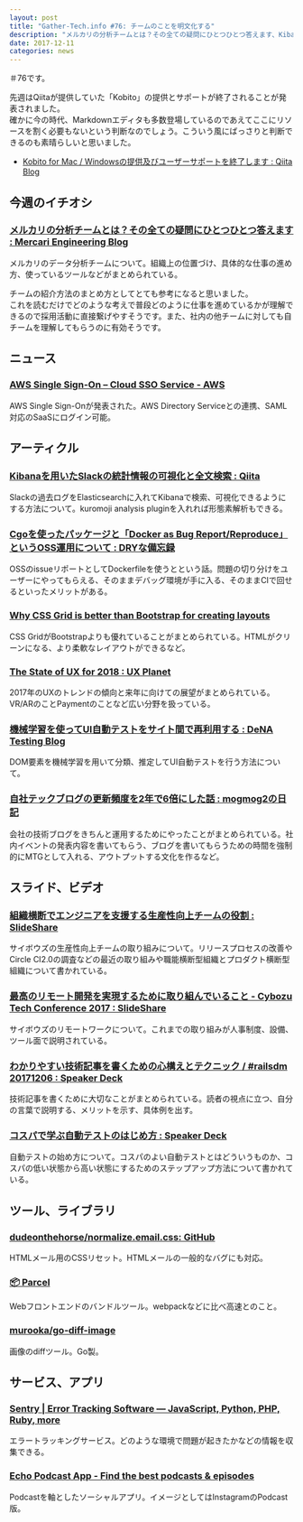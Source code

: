 ```yaml
---
layout: post
title: "Gather-Tech.info #76: チームのことを明文化する"
description: "メルカリの分析チームとは？その全ての疑問にひとつひとつ答えます、Kibanaを用いたSlackの統計情報の可視化と全文検索 など"
date: 2017-12-11
categories: news
---
```


＃76です。

先週はQiitaが提供していた「Kobito」の提供とサポートが終了されることが発表されました。  
確かに今の時代、Markdownエディタも多数登場しているのであえてここにリソースを割く必要もないという判断なのでしょう。こういう風にばっさりと判断できるのも素晴らしいと思いました。

- [Kobito for Mac / Windowsの提供及びユーザーサポートを終了します : Qiita Blog](http://blog.qiita.com/post/168180042619/kobito-for-mac-windows%E3%81%AE%E6%8F%90%E4%BE%9B%E5%8F%8A%E3%81%B3%E3%83%A6%E3%83%BC%E3%82%B6%E3%83%BC%E3%82%B5%E3%83%9D%E3%83%BC%E3%83%88%E3%82%92%E7%B5%82%E4%BA%86%E3%81%97%E3%81%BE%E3%81%99)

## 今週のイチオシ

### [メルカリの分析チームとは？その全ての疑問にひとつひとつ答えます : Mercari Engineering Blog](http://tech.mercari.com/entry/2017/12/06/091807)

メルカリのデータ分析チームについて。組織上の位置づけ、具体的な仕事の進め方、使っているツールなどがまとめられている。

チームの紹介方法のまとめ方としてとても参考になると思いました。  
これを読むだけでどのような考えで普段どのように仕事を進めているかが理解できるので採用活動に直接繋げやすそうです。また、社内の他チームに対しても自チームを理解してもらうのに有効そうです。

## ニュース

### [AWS Single Sign-On – Cloud SSO Service - AWS](https://aws.amazon.com/jp/single-sign-on/)

AWS Single Sign-Onが発表された。AWS Directory Serviceとの連携、SAML対応のSaaSにログイン可能。

## アーティクル

### [Kibanaを用いたSlackの統計情報の可視化と全文検索 : Qiita](https://qiita.com/shinkbr/items/1d4cbec07996a5d65bee)

Slackの過去ログをElasticsearchに入れてKibanaで検索、可視化できるようにする方法について。kuromoji analysis pluginを入れれば形態素解析もできる。

### [Cgoを使ったパッケージと「Docker as Bug Report/Reproduce」というOSS運用について : DRYな備忘録](http://otiai10.hatenablog.com/entry/2017/12/04/013819)

OSSのissueリポートとしてDockerfileを使うとという話。問題の切り分けをユーザーにやってもらえる、そのままデバッグ環境が手に入る、そのままCIで回せるといったメリットがある。

### [Why CSS Grid is better than Bootstrap for creating layouts](https://hackernoon.com/how-css-grid-beats-bootstrap-85d5881cf163)

CSS GridがBootstrapよりも優れていることがまとめられている。HTMLがクリーンになる、より柔軟なレイアウトができるなど。

### [The State of UX for 2018 : UX Planet](https://uxplanet.org/the-state-of-ux-for-2018-4b2ea908c837)

2017年のUXのトレンドの傾向と来年に向けての展望がまとめられている。VR/ARのことPaymentのことなど広い分野を扱っている。

### [機械学習を使ってUI自動テストをサイト間で再利用する : DeNA Testing Blog](http://swet.dena.com/entry/labrador-project-1)

DOM要素を機械学習を用いて分類、推定してUI自動テストを行う方法について。

### [自社テックブログの更新頻度を2年で6倍にした話 : mogmog2の日記](http://mogmog2.hatenablog.com/entry/2017/12/07/133429)

会社の技術ブログをきちんと運用するためにやったことがまとめられている。社内イベントの発表内容を書いてもらう、ブログを書いてもらうための時間を強制的にMTGとして入れる、アウトプットする文化を作るなど。

## スライド、ビデオ

### [組織横断でエンジニアを支援する生産性向上チームの役割 : SlideShare](https://www.slideshare.net/miyajan/ss-83175725)

サイボウズの生産性向上チームの取り組みについて。リリースプロセスの改善やCircle CI2.0の調査などの最近の取り組みや職能横断型組織とプロダクト横断型組織について書かれている。

### [最高のリモート開発を実現するために取り組んでいること - Cybozu Tech Conference 2017 : SlideShare](https://www.slideshare.net/ssuserd4b8ca/cybozu-tech-conference-2017)

サイボウズのリモートワークについて。これまでの取り組みが人事制度、設備、ツール面で説明されている。

### [わかりやすい技術記事を書くための心構えとテクニック / #railsdm 20171206 : Speaker Deck](https://speakerdeck.com/jnchito/number-railsdm-20171206)

技術記事を書くために大切なことがまとめられている。読者の視点に立つ、自分の言葉で説明する、メリットを示す、具体例を出す。

### [コスパで学ぶ自動テストのはじめ方 : Speaker Deck](https://speakerdeck.com/orgachem/kosupadexue-buzi-dong-tesutofalsehazimefang)

自動テストの始め方について。コスパのよい自動テストとはどういうものか、コスパの低い状態から高い状態にするためのステップアップ方法について書かれている。

## ツール、ライブラリ

### [dudeonthehorse/normalize.email.css: GitHub](https://github.com/dudeonthehorse/normalize.email.css)

HTMLメール用のCSSリセット。HTMLメールの一般的なバグにも対応。

### [📦 Parcel](https://parceljs.org/)

Webフロントエンドのバンドルツール。webpackなどに比べ高速とのこと。

### [murooka/go-diff-image](https://github.com/murooka/go-diff-image)

画像のdiffツール。Go製。

## サービス、アプリ

### [Sentry | Error Tracking Software — JavaScript, Python, PHP, Ruby, more](https://sentry.io/welcome/)

エラートラッキングサービス。どのような環境で問題が起きたかなどの情報を収集できる。

### [Echo Podcast App - Find the best podcasts & episodes](https://echopodcasts.com/)

Podcastを軸としたソーシャルアプリ。イメージとしてはInstagramのPodcast版。
